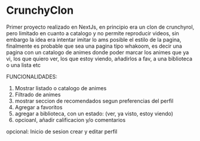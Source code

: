# CrunchyClon

Primer proyecto realizado en NextJs, en principio era un clon de crunchyrol, pero limitado en cuanto a catalogo y no permite reproducir videos, sin embargo la idea era intentar imitar lo ams posible el estilo de la pagina, finalmente es probable que sea una pagina tipo whakoom, es decir una pagina con un catalogo de animes donde poder marcar los animes que ya vi, los que quiero ver, los que estoy viendo, añadirlos a fav, a una biblioteca o una lista etc

FUNCIONALIDADES:

1. Mostrar listado o catalogo de animes
2. Filtrado de animes
3. mostrar seccion de recomendados segun preferencias del perfil
4. Agregar a favoritos
5. agregar a biblioteca, con un estado: (ver, ya visto, estoy viendo)
6. opcioanl, añadir calificacion y/o comentarios

opcional:
Inicio de sesion
crear y editar perfil
